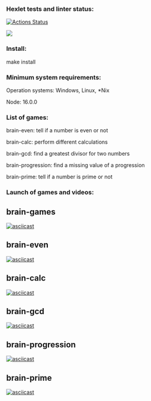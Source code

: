 ### Hexlet tests and linter status:
[![Actions Status](https://github.com/d4cenn/frontend-project-44/workflows/hexlet-check/badge.svg)](https://github.com/d4cenn/frontend-project-44/actions)

<a href="https://codeclimate.com/github/d4cenn/frontend-project-44/maintainability"><img src="https://api.codeclimate.com/v1/badges/fcc44c8e65fa84dbf84e/maintainability" /></a>

### Install:

make install

### Minimum system requirements:

Operation systems: Windows, Linux, *Nix

Node: 16.0.0

### List of games:

brain-even: tell if a number is even or not

brain-calc: perform different calculations

brain-gcd: find a greatest divisor for two numbers

brain-progression: find a missing value of a progression

brain-prime: tell if a number is prime or not

### Launch of games and videos:

## brain-games
[![asciicast](https://asciinema.org/a/jQYbI9QJ8f8aMQmuzK5WIBZlz.svg)](https://asciinema.org/a/jQYbI9QJ8f8aMQmuzK5WIBZlz)

## brain-even
[![asciicast](https://asciinema.org/a/3dXbJE0QfbP53gL38efrWxNl7.svg)](https://asciinema.org/a/3dXbJE0QfbP53gL38efrWxNl7)

## brain-calc
[![asciicast](https://asciinema.org/a/fzbwpP8UFTB0khSGMFu9J272J.svg)](https://asciinema.org/a/fzbwpP8UFTB0khSGMFu9J272J)

## brain-gcd
[![asciicast](https://asciinema.org/a/t3nPEGGPsAYO6wbNGtlASrW0s.svg)](https://asciinema.org/a/t3nPEGGPsAYO6wbNGtlASrW0s)

## brain-progression
[![asciicast](https://asciinema.org/a/Pg1AIT5hqQDthQOzYloFU4qWU.svg)](https://asciinema.org/a/Pg1AIT5hqQDthQOzYloFU4qWU)

## brain-prime
[![asciicast](https://asciinema.org/a/kTRMGB58eIK2vHcGDF70WkQkG.svg)](https://asciinema.org/a/kTRMGB58eIK2vHcGDF70WkQkG)
